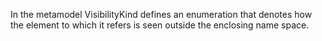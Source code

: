 In the metamodel VisibilityKind defines an enumeration that denotes how the element to which it refers is seen outside the enclosing name space.